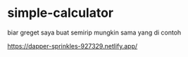# simple-calculator
biar greget saya buat semirip mungkin sama yang di contoh

https://dapper-sprinkles-927329.netlify.app/
